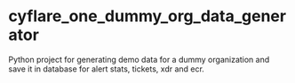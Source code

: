 # cyflare_one_dummy_org_data_generator

Python project for generating demo data for a dummy organization and save it in database for alert stats, tickets, xdr and ecr.